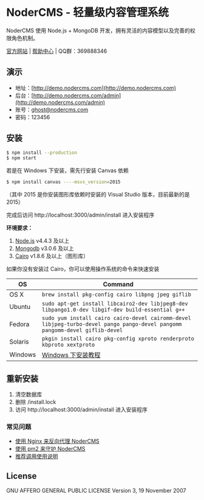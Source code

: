 # NoderCMS - 轻量级内容管理系统

NoderCMS 使用 Node.js + MongoDB 开发，拥有灵活的内容模型以及完善的权限角色机制。

[官方网站](http://www.nodercms.com) | [帮助中心](http://www.nodercms.com/help) | QQ群：369888346

## 演示
- 地址：[http://demo.nodercms.com](http://demo.nodercms.com)
- 后台：[http://demo.nodercms.com/admin](http://demo.nodercms.com/admin)
- 账号：ghost@nodercms.com
- 密码：123456

## 安装

```bash
$ npm install --production
$ npm start
```

若是在 Windows 下安装，需先行安装 Canvas 依赖

```bash
$ npm install canvas ----msvs_version=2015
```
（其中 2015 是你安装图形库依赖时安装的 Visual Studio 版本，目前最新的是 2015）

完成后访问 http://localhost:3000/admin/install 进入安装程序

**环境要求：**

1. [Node.js](https://www.nodejs.org) v4.4.3 及以上
2. [Mongodb](https://www.mongodb.org) v3.0.6 及以上
3. [Cairo](http://www.cairographics.org) v1.8.6 及以上（图形库）

如果你没有安装过 Cairo，你可以使用操作系统的命令来快速安装

OS | Command
----- | -----
OS X | `brew install pkg-config cairo libpng jpeg giflib`
Ubuntu | `sudo apt-get install libcairo2-dev libjpeg8-dev libpango1.0-dev libgif-dev build-essential g++`
Fedora | `sudo yum install cairo cairo-devel cairomm-devel libjpeg-turbo-devel pango pango-devel pangomm pangomm-devel giflib-devel`
Solaris | `pkgin install cairo pkg-config xproto renderproto kbproto xextproto`
Windows | [Windows 下安装教程](http://www.nodercms.com/help/installation/windows-xia-an-zhuang-tu-xing-ku-cairo-jiao-cheng)

## 重新安装
1. 清空数据库
2. 删除 /install.lock
3. 访问 http://localhost:3000/admin/install 进入安装程序

### 常见问题
- [使用 Nginx 来反向代理 NoderCMS](http://www.nodercms.com/help/installation/shi-yong-nginx-lai-fan-xiang-dai-li-duo-ge-nodercms)
- [使用 pm2 来守护 NoderCMS](http://www.nodercms.com/help/installation/shi-yong-pm2-lai-shou-hu-nodercms)
- [推荐调用使用说明](http://www.nodercms.com/help/themes/features)

## License
GNU AFFERO GENERAL PUBLIC LICENSE
Version 3, 19 November 2007